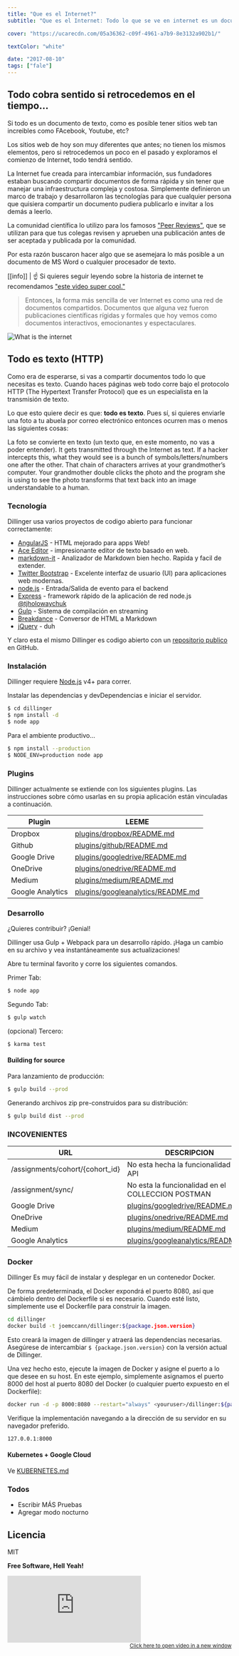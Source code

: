 ```yaml
---
title: "Que es el Internet?"
subtitle: "Que es el Internet: Todo lo que se ve en internet es un documento de texto. Todo!! Como desarrolladores, todo lo que hacemos es generar trozos de texto basados en un conjunto de criterios. Si entiendes este simple concepto, el cielo será el limite."

cover: "https://ucarecdn.com/05a36362-c09f-4961-a7b9-8e3132a902b1/"

textColor: "white"

date: "2017-08-10"
tags: ["fale"]
---
```


## Todo cobra sentido si retrocedemos en el tiempo…

Si todo es un documento de texto, como es posible tener sitios web tan increibles como FAcebook, Youtube, etc?

Los sitios web de hoy son muy diferentes que antes; no tienen los mismos elementos, pero si retrocedemos un poco en el pasado y exploramos el comienzo de Internet, todo tendrá sentido.

La Internet fue creada para intercambiar información, sus fundadores estaban buscando compartir documentos de forma rápida y sin tener que manejar una infraestructura compleja y costosa. Simplemente definieron un marco de trabajo y desarrollaron las tecnologías para que cualquier persona que quisiera compartir un documento pudiera publicarlo e invitar a los demás a leerlo.

La comunidad científica lo utilizo para los famosos  ["Peer Reviews"](https://www.elsevier.com/reviewers/what-is-peer-review), que se utilizan para que tus colegas revisen y aprueben una publicación antes de ser aceptada y publicada por la comunidad.

Por esta razón buscaron hacer algo que se asemejara lo más posible a un documento de MS Word o cualquier procesador de texto.

[[info]]
| :point_up: Si quieres seguir leyendo sobre la historia de internet te recomendamos ["este video super cool."](https://www.youtube.com/watch?v=BWb6ri3ePew)


> Entonces, la forma más sencilla de ver Internet es como una red de documentos compartidos. Documentos que alguna vez fueron publicaciones científicas 
> rígidas y formales que hoy vemos como documentos interactivos, emocionantes y espectaculares.


![What is the internet](https://breatheco.de/wp-content/uploads/2017/01/86675a97e9c272de762940f781cca976-1024x512.jpg)


## Todo es texto (HTTP)

Como era de esperarse, si vas a compartir documentos todo lo que necesitas es texto. Cuando haces páginas web todo corre bajo el protocolo HTTP (The Hypertext Transfer Protocol) que es un especialista en la transmisión de texto.

Lo que esto quiere decir es que: **todo es texto**. Pues sí, si quieres enviarle una foto a tu abuela por correo electrónico entonces ocurren mas o menos las siguientes cosas:


La foto se convierte en texto (un texto que, en este momento, no vas a poder entender).
It gets transmitted through the Internet as text.  If a hacker intercepts this, what they would see is a bunch of symbols/letters/numbers one after the other.
That chain of characters arrives at your grandmother’s computer.
Your grandmother double clicks the photo and the program she is using to see the photo transforms that text back into an image understandable to a human.

### Tecnología

Dillinger usa varios proyectos de codigo abierto para funcionar correctamente:

* [AngularJS] - HTML mejorado para apps Web!
* [Ace Editor] - impresionante editor de texto basado en web.
* [markdown-it] - Analizador de Markdown bien hecho. Rapida y facil de extender.
* [Twitter Bootstrap] - Excelente interfaz de usuario (UI) para aplicaciones web modernas.
* [node.js] - Entrada/Salida de evento para el backend
* [Express] - framework rápido de la aplicación de red node.js [@tjholowaychuk]
* [Gulp] - Sistema de compilación en streaming
* [Breakdance](http://breakdance.io) - Conversor de HTML a Markdown
* [jQuery] - duh

Y claro esta el mismo Dillinger es codigo abierto con un [repositorio publico][dill]
 en GitHub.

### Instalación

Dillinger requiere [Node.js](https://nodejs.org/) v4+ para correr.

Instalar las dependencias y devDependencias e iniciar el servidor.

```bash
$ cd dillinger
$ npm install -d
$ node app
```

Para el ambiente productivo...

```bash
$ npm install --production
$ NODE_ENV=production node app
```

### Plugins

Dillinger actualmente se extiende con los siguientes plugins. Las instrucciones sobre cómo usarlas en su propia aplicación están vinculadas a continuación.

| Plugin | LEEME |
| ------ | ------ |
| Dropbox | [plugins/dropbox/README.md][PlDb] |
| Github | [plugins/github/README.md][PlGh] |
| Google Drive | [plugins/googledrive/README.md][PlGd] |
| OneDrive | [plugins/onedrive/README.md][PlOd] |
| Medium | [plugins/medium/README.md][PlMe] |
| Google Analytics | [plugins/googleanalytics/README.md][PlGa] |


### Desarrollo

¿Quieres contribuir? ¡Genial!

Dillinger usa Gulp + Webpack para un desarrollo rápido.
¡Haga un cambio en su archivo y vea instantáneamente sus actualizaciones!

Abre tu terminal favorito y corre los siguientes comandos.

Primer Tab:
```bash
$ node app
```

Segundo Tab:
```bash
$ gulp watch
```

(opcional) Tercero:
```bash
$ karma test
```
#### Building for source
Para lanzamiento de producción:
```bash
$ gulp build --prod
```
Generando archivos zip pre-construidos para su distribución:
```bash
$ gulp build dist --prod
```

### INCOVENIENTES

| URL | DESCRIPCION |
| ------ | ------ |
| /assignments/cohort/{cohort_id} | No esta hecha la funcionalidad en el API |
| /assignment/sync/ | No esta la funcionalidad en el COLLECCION POSTMAN |
| Google Drive | [plugins/googledrive/README.md][PlGd] |
| OneDrive | [plugins/onedrive/README.md][PlOd] |
| Medium | [plugins/medium/README.md][PlMe] |
| Google Analytics | [plugins/googleanalytics/README.md][PlGa] |

### Docker
Dillinger Es muy fácil de instalar y desplegar en un contenedor Docker.

De forma predeterminada, el Docker expondrá el puerto 8080, así que cámbielo dentro del Dockerfile si es necesario. Cuando esté listo, simplemente use el Dockerfile para construir la imagen.

```bash
cd dillinger
docker build -t joemccann/dillinger:${package.json.version}
```
Esto creará la imagen de dillinger y atraerá las dependencias necesarias. Asegúrese de intercambiar `$ {package.json.version}` con la versión actual de Dillinger.

Una vez hecho esto, ejecute la imagen de Docker y asigne el puerto a lo que desee en su host. En este ejemplo, simplemente asignamos el puerto 8000 del host al puerto 8080 del Docker (o cualquier puerto expuesto en el Dockerfile):

```bash
docker run -d -p 8000:8080 --restart="always" <youruser>/dillinger:${package.json.version}
```

Verifique la implementación navegando a la dirección de su servidor en su navegador preferido.

```sh
127.0.0.1:8000
```

#### Kubernetes + Google Cloud

Ve [KUBERNETES.md](https://github.com/joemccann/dillinger/blob/master/KUBERNETES.md)


### Todos

 - Escribir MÁS Pruebas
 - Agregar modo nocturno

Licencia
----

MIT


**Free Software, Hell Yeah!**

[//]: # (These are reference links used in the body of this note and get stripped out when the markdown processor does its job. There is no need to format nicely because it shouldn't be seen. Thanks SO - http://stackoverflow.com/questions/4823468/store-comments-in-markdown-syntax)


   [dill]: <https://github.com/joemccann/dillinger>
   [git-repo-url]: <https://github.com/joemccann/dillinger.git>
   [john gruber]: <http://daringfireball.net>
   [df1]: <http://daringfireball.net/projects/markdown/>
   [markdown-it]: <https://github.com/markdown-it/markdown-it>
   [Ace Editor]: <http://ace.ajax.org>
   [node.js]: <http://nodejs.org>
   [Twitter Bootstrap]: <http://twitter.github.com/bootstrap/>
   [jQuery]: <http://jquery.com>
   [@tjholowaychuk]: <http://twitter.com/tjholowaychuk>
   [express]: <http://expressjs.com>
   [AngularJS]: <http://angularjs.org>
   [Gulp]: <http://gulpjs.com>

   [PlDb]: <https://github.com/joemccann/dillinger/tree/master/plugins/dropbox/README.md>
   [PlGh]: <https://github.com/joemccann/dillinger/tree/master/plugins/github/README.md>
   [PlGd]: <https://github.com/joemccann/dillinger/tree/master/plugins/googledrive/README.md>
   [PlOd]: <https://github.com/joemccann/dillinger/tree/master/plugins/onedrive/README.md>
   [PlMe]: <https://github.com/joemccann/dillinger/tree/master/plugins/medium/README.md>
   [PlGa]: <https://github.com/RahulHP/dillinger/blob/master/plugins/googleanalytics/README.md>


<iframe src="https://www.youtube.com/embed/4n0xNbfJLR8" frameborder="0" allowfullscreen></iframe>

<div align="right"><small><a href="https://www.youtube.com/embed/4n0xNbfJLR8">Click here to open video in a new window</a></small></div>
<!--stackedit_data:
eyJoaXN0b3J5IjpbNzAzNjkyMjAzXX0=
-->